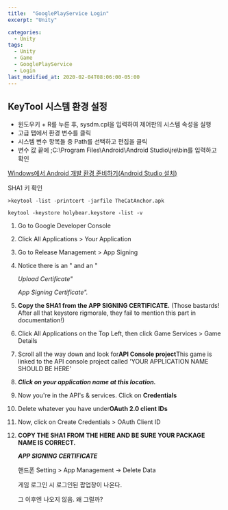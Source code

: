 ```yaml
---
title:  "GooglePlayService Login"
excerpt: "Unity"

categories:
  - Unity
tags:
  - Unity
  - Game
  - GooglePlayService
  - Login
last_modified_at: 2020-02-04T08:06:00-05:00
---
```



## KeyTool 시스템 환경 설정

- 윈도우키 + R를 누른 후, sysdm.cpl을 입력하여 제어판의 시스템 속성을 실행
- 고급 탭에서 환경 변수를 클릭
- 시스템 변수 항목들 중 Path를 선택하고 편집을 클릭
- 변수 값 끝에 ;C:\Program Files\Android\Android Studio\jre\bin를 입력하고 확인

[Windows에서 Android 개발 환경 준비하기(Android Studio 설치)](https://webnautes.tistory.com/1126)

SHA1 키 확인

    >keytool -list -printcert -jarfile TheCatAnchor.apk

    keytool -keystore holybear.keystore -list -v

1. Go to Google Developer Console
2. Click All Applications > Your Application
3. Go to Release Management > App Signing
4. Notice there is an " and an "

    *Upload Certificate"*

    *App Signing Certificate".*

5. **Copy the SHA1 from the APP SIGNING CERTIFICATE.** (Those bastards! After all that keystore rigmorale, they fail to mention this part in documentation!)
6. Click All Applications on the Top Left, then click Game Services > Game Details
7. Scroll all the way down and look for**API Console project**This game is linked to the API console project called 'YOUR APPLICATION NAME SHOULD BE HERE'
8. ***Click on your application name at this location.***
9. Now you're in the API's & services. Click on **Credentials**
10. Delete whatever you have under**OAuth 2.0 client IDs**
11. Now, click on Create Credentials > OAuth Client ID
12. **COPY THE SHA1 FROM THE HERE AND BE SURE YOUR PACKAGE NAME IS CORRECT.**

    ***APP SIGNING CERTIFICATE*** 

    [](https://forum.unity.com/threads/google-play-services-not-working.485322/)

    핸드폰 Setting > App Management → Delete Data

    게임 로그인 시 로그인된 팝업창이 나온다.

    그 이후엔 나오지 않음. 왜 그럴까?